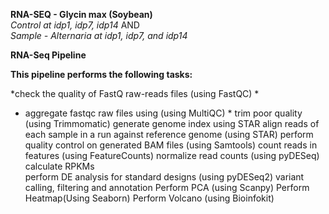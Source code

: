 **RNA-SEQ - Glycin max (Soybean)**  
  *Control at idp1, idp7, idp14* AND   
  *Sample - Alternaria at idp1, idp7, and idp14*

  **RNA-Seq Pipeline**

**This pipeline performs the following tasks:**

 *check the quality of FastQ raw-reads files (using FastQC) *
* aggregate fastqc raw files using (using MultiQC) *
 trim poor quality (using Trimmomatic) 
 generate genome index using STAR 
 align reads of each sample in a run against reference genome (using STAR) 
 perform quality control on generated BAM files (using Samtools) 
 count reads in features (using FeatureCounts) 
 normalize read counts (using pyDESeq) 
 calculate RPKMs  
 perform DE analysis for standard designs (using pyDESeq2) 
 variant calling, filtering and annotation 
 Perform PCA (using Scanpy) 
 Perform Heatmap(Using Seaborn) 
 Perform Volcano (using Bioinfokit) 
